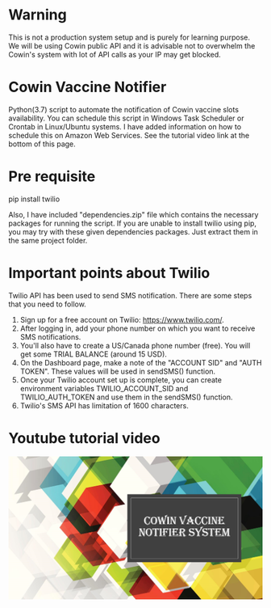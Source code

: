 # Warning 
This is not a production system setup and is purely for learning purpose. 
We will be using Cowin public API and it is advisable not to overwhelm the Cowin's system with lot of API calls as your IP may get blocked.

# Cowin Vaccine Notifier
Python(3.7) script to automate the notification of Cowin vaccine slots availability. You can schedule this script in Windows Task Scheduler or Crontab in Linux/Ubuntu systems. I have added information on how to schedule this on Amazon Web Services. See the tutorial video link at the bottom of this page.

# Pre requisite
pip install twilio

Also, I have included "dependencies.zip" file which contains the necessary packages for running the script. If you are unable to install twilio using pip, you may try with these given dependencies packages. Just extract them in the same project folder.

# Important points about Twilio
Twilio API has been used to send SMS notification. There are some steps that you need to follow.
1. Sign up for a free account on Twilio: https://www.twilio.com/.
2. After logging in, add your phone number on which you want to receive SMS notifications.
3. You'll also have to create a US/Canada phone number (free). You will get some TRIAL BALANCE (around 15 USD).
4. On the Dashboard page, make a note of the "ACCOUNT SID" and "AUTH TOKEN". These values will be used in sendSMS() function.
5. Once your Twilio account set up is complete, you can create environment variables TWILIO_ACCOUNT_SID and TWILIO_AUTH_TOKEN and use them in the sendSMS() function.
6. Twilio's SMS API has limitation of 1600 characters.

# Youtube tutorial video
[![Cowin Vaccine Notifier](Title.png)](http://www.youtube.com/watch?v=HbQCwNHL3S4&t=15s)
